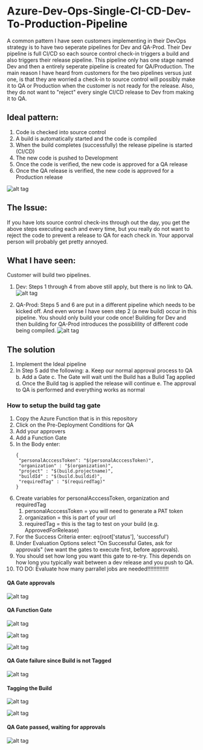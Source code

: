 # Azure-Dev-Ops-Single-CI-CD-Dev-To-Production-Pipeline
A common pattern I have seen customers implementing in their DevOps strategy is to have two seperate pipelines for Dev and QA-Prod.  Their Dev pipeline is full CI/CD so each source control check-in triggers a build and also triggers their release pipeline.  This pipeline only has one stage named Dev and then a entirely seperate pipeline is created for QA/Production.  The main reason I have heard from customers for the two pipelines versus just one, is that they are worried a check-in to source control will possibly make it to QA or Production when the customer is not ready for the release.  Also, they do not want to "reject" every single CI/CD release to Dev from making it to QA.  

## Ideal pattern:
1. Code is checked into source control
2. A build is automatically started and the code is compiled 
3. When the build completes (successfully) the release pipeline is started (CI/CD)
4. The new code is pushed to Development
5. Once the code is verified, the new code is approved for a QA release
6. Once the QA release is verified, the new code is approved for a Production release

![alt tag](https://raw.githubusercontent.com/AdamPaternostro/Azure-Dev-Ops-Single-CI-CD-Dev-To-Production-Pipeline/master/images/Ideal-Pipeline.png)

## The Issue:
If you have lots source control check-ins through out the day, you get the above steps executing each and every time, but you really do not want to reject the code to prevent a release to QA for each check in.  Your apporval person will probably get pretty annoyed.  

## What I have seen:
Customer will build two pipelines.
1. Dev: Steps 1 through 4 from above still apply, but there is no link to QA.  
![alt tag](https://raw.githubusercontent.com/AdamPaternostro/Azure-Dev-Ops-Single-CI-CD-Dev-To-Production-Pipeline/master/images/SeperateDevRelease.png)

2. QA-Prod: Steps 5 and 6 are put in a different pipeline which needs to be kicked off.  And even worse I have seen step 2 (a new build) occur in this pipeline.  You should only build your code once!  Building for Dev and then building for QA-Prod introduces the possiblility of different code being compiled.
![alt tag](https://raw.githubusercontent.com/AdamPaternostro/Azure-Dev-Ops-Single-CI-CD-Dev-To-Production-Pipeline/master/images/SeperateQAProdRelease.png)

## The solution
1. Implement the Ideal pipeline
2. In Step 5 add the following:
  a. Keep our normal approval process to QA
  b. Add a Gate
  c. The Gate will wait unti the Build has a Bulid Tag applied
  d. Once the Build tag is applied the release will continue
  e. The approval to QA is performed and everything works as normal

### How to setup the build tag gate
1. Copy the Azure Function that is in this repository
2. Click on the Pre-Deployment Conditions for QA
3. Add your approvers
4. Add a Function Gate
5. In the Body enter:
   ```
   {
    "personalAcccessToken": "$(personalAcccessToken)",
    "organization" : "$(organization)",
    "project" : "$(build.projectname)",
    "buildId" : "$(build.buildid)",
    "requiredTag" : "$(requiredTag)"
   }
   ```
 6. Create variables for personalAcccessToken, organization and requiredTag
    1. personalAcccessToken = you will need to generate a PAT token
    2. organization = this is part of your url 
    3. requiredTag = this is the tag to test on your build (e.g. ApprovedForRelease)
 7. For the Success Criteria enter: eq(root['status'], 'successful')
 8. Under Evaluation Options select "On Successful Gates, ask for approvals" (we want the gates to execute first, before approvals).
 9. You should set how long you want this gate to re-try.  This depends on how long you typically wait between a dev release and you push to QA.
 10. TO DO: Evaluate how many parrallel jobs are needed!!!!!!!!!!!!!!

#### QA Gate approvals
![alt tag](https://raw.githubusercontent.com/AdamPaternostro/Azure-Dev-Ops-Single-CI-CD-Dev-To-Production-Pipeline/master/images/QA-Gate-Approval-Setting.png)

#### QA Function Gate
![alt tag](https://raw.githubusercontent.com/AdamPaternostro/Azure-Dev-Ops-Single-CI-CD-Dev-To-Production-Pipeline/master/images/QA-Gate-1.png)

![alt tag](https://raw.githubusercontent.com/AdamPaternostro/Azure-Dev-Ops-Single-CI-CD-Dev-To-Production-Pipeline/master/images/QA-Gate-2.png)

![alt tag](https://raw.githubusercontent.com/AdamPaternostro/Azure-Dev-Ops-Single-CI-CD-Dev-To-Production-Pipeline/master/images/QA-Gate-Approval-Setting.png)

#### QA Gate failure since Build is not Tagged
![alt tag](https://raw.githubusercontent.com/AdamPaternostro/Azure-Dev-Ops-Single-CI-CD-Dev-To-Production-Pipeline/master/images/Gate-Failed.png)

#### Tagging the Build
![alt tag](https://raw.githubusercontent.com/AdamPaternostro/Azure-Dev-Ops-Single-CI-CD-Dev-To-Production-Pipeline/master/images/AddABuildTag.png)

![alt tag](https://raw.githubusercontent.com/AdamPaternostro/Azure-Dev-Ops-Single-CI-CD-Dev-To-Production-Pipeline/master/images/BuildTagAdded.png)

#### QA Gate passed, waiting for approvals
![alt tag](https://raw.githubusercontent.com/AdamPaternostro/Azure-Dev-Ops-Single-CI-CD-Dev-To-Production-Pipeline/master/images/QA-Waiting-For-Approval.png)
